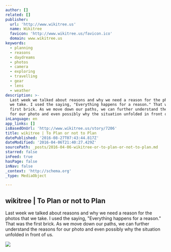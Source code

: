 ```yaml
---
author: []
related: []
publisher:
  url: 'http://www.wikitree.us'
  name: Wikitree
  favicon: 'http://www.wikitree.us/favicon.ico'
  domain: www.wikitree.us
keywords:
  - planning
  - reasons
  - daydreams
  - photos
  - camera
  - exploring
  - travelling
  - gear
  - lens
  - weather
description: >-
  Last week we talked about reasons and why we need a reason for the photos that
  we take. I used the saying, "Everything happens for a reason." That was the
  first brick. As we move down our paths, we can further understand the reasons
  for our photo and even possibly why the situation unfolded in front of us.
inLanguage: en
app_links: []
isBasedOnUrl: 'http://www.wikitree.us/story/7206'
title: wikitree | To Plan or not to Plan
datePublished: '2016-08-27T07:43:44.817Z'
dateModified: '2016-04-06T21:40:27.429Z'
sourcePath: _posts/2016-04-06-wikitree-or-to-plan-or-not-to-plan.md
starred: false
inFeed: true
hasPage: false
inNav: false
_context: 'http://schema.org'
_type: MediaObject

---
```

<article style=""><h1>wikitree | To Plan or not to Plan</h1><p>Last week we talked about reasons and why we need a reason for the photos that we take. I used the saying, "Everything happens for a reason." That was the first brick. As we move down our paths, we can further understand the reasons for our photo and even possibly why the situation unfolded in front of us.</p><img src="http://www.wikitree.us/_data/up/2015/04/10/Z7CIsj.jpg" /></article>